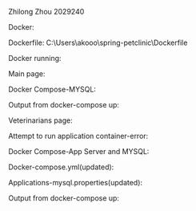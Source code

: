Zhilong Zhou 2029240

Docker: 

Dockerfile: C:\Users\akooo\spring-petclinic\Dockerfile

Docker running:

Main page:



Docker Compose-MYSQL:

Output from docker-compose up:


Veterinarians page:

Attempt to run application container-error:


Docker Compose-App Server and MYSQL:

Docker-compose.yml(updated): 

Applications-mysql.properties(updated):

Output from docker-compose up:





